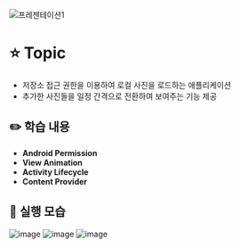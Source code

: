 
![프레젠테이션1](https://user-images.githubusercontent.com/89020936/158767703-52af7439-4e6a-47cf-81fa-c61d41e610ad.png)
# ⭐ Topic

- 저장소 접근 권한을 이용하여 로컬 사진을 로드하는 애플리케이션
- 추가한 사진들을 일정 간격으로 전환하여 보여주는 기능 제공

## ✏️ 학습 내용

- **Android Permission**
- **View Animation**
- **Activity Lifecycle**
- **Content Provider**

## 📲 실행 모습
![image](https://user-images.githubusercontent.com/89020936/158767846-cee5fa08-1ddc-47f6-83ec-c85c2f61e938.png)
![image](https://user-images.githubusercontent.com/89020936/158767879-0d80ecb1-8971-4c9f-9798-f13975dde4d5.png)
![image](https://user-images.githubusercontent.com/89020936/158767899-c88829f2-00a6-4c8d-8d6b-28a82997c945.png)
